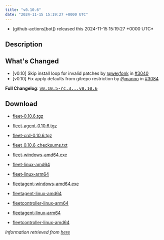 ```yaml
---
title: "v0.10.6"
date: "2024-11-15 15:19:27 +0000 UTC"
---
```



* (github-actions[bot]) released this 2024-11-15 15:19:27 +0000 UTC*



## Description


<h2>What's Changed</h2>
<ul>
<li>[v0.10] Skip install loop for invalid patches by <a class="user-mention notranslate" data-hovercard-type="user" data-hovercard-url="/users/weyfonk/hovercard" data-octo-click="hovercard-link-click" data-octo-dimensions="link_type:self" href="https://github.com/weyfonk">@weyfonk</a> in <a class="issue-link js-issue-link" data-error-text="Failed to load title" data-id="2626940743" data-permission-text="Title is private" data-url="https://github.com/rancher/fleet/issues/3040" data-hovercard-type="pull_request" data-hovercard-url="/rancher/fleet/pull/3040/hovercard" href="https://github.com/rancher/fleet/pull/3040">#3040</a></li>
<li>[v0.10] Fix apply defaults from gitrepo restriction by <a class="user-mention notranslate" data-hovercard-type="user" data-hovercard-url="/users/manno/hovercard" data-octo-click="hovercard-link-click" data-octo-dimensions="link_type:self" href="https://github.com/manno">@manno</a> in <a class="issue-link js-issue-link" data-error-text="Failed to load title" data-id="2661529282" data-permission-text="Title is private" data-url="https://github.com/rancher/fleet/issues/3084" data-hovercard-type="pull_request" data-hovercard-url="/rancher/fleet/pull/3084/hovercard" href="https://github.com/rancher/fleet/pull/3084">#3084</a></li>
</ul>
<p><strong>Full Changelog</strong>: <a class="commit-link" href="https://github.com/rancher/fleet/compare/v0.10.5-rc.3...v0.10.6"><tt>v0.10.5-rc.3...v0.10.6</tt></a></p>



## Download


* [fleet-0.10.6.tgz](https://github.com/rancher/fleet/releases/download/v0.10.6/fleet-0.10.6.tgz)

* [fleet-agent-0.10.6.tgz](https://github.com/rancher/fleet/releases/download/v0.10.6/fleet-agent-0.10.6.tgz)

* [fleet-crd-0.10.6.tgz](https://github.com/rancher/fleet/releases/download/v0.10.6/fleet-crd-0.10.6.tgz)

* [fleet_0.10.6_checksums.txt](https://github.com/rancher/fleet/releases/download/v0.10.6/fleet_0.10.6_checksums.txt)

* [fleet-windows-amd64.exe](https://github.com/rancher/fleet/releases/download/v0.10.6/fleet-windows-amd64.exe)

* [fleet-linux-amd64](https://github.com/rancher/fleet/releases/download/v0.10.6/fleet-linux-amd64)

* [fleet-linux-arm64](https://github.com/rancher/fleet/releases/download/v0.10.6/fleet-linux-arm64)

* [fleetagent-windows-amd64.exe](https://github.com/rancher/fleet/releases/download/v0.10.6/fleetagent-windows-amd64.exe)

* [fleetagent-linux-amd64](https://github.com/rancher/fleet/releases/download/v0.10.6/fleetagent-linux-amd64)

* [fleetcontroller-linux-arm64](https://github.com/rancher/fleet/releases/download/v0.10.6/fleetcontroller-linux-arm64)

* [fleetagent-linux-arm64](https://github.com/rancher/fleet/releases/download/v0.10.6/fleetagent-linux-arm64)

* [fleetcontroller-linux-amd64](https://github.com/rancher/fleet/releases/download/v0.10.6/fleetcontroller-linux-amd64)




*Information retrieved from [here](https://github.com/rancher/fleet/releases/tag/v0.10.6)*

